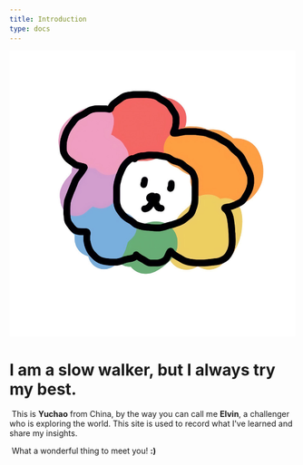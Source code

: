 ```yaml
---
title: Introduction
type: docs
---
```


![icon](./figures/icon.png)

# I am a slow walker, but I always try my best.

​		This is **Yuchao** from China,  by the way you can call me **Elvin**, a challenger who is exploring the world. This site is used to record what I've learned and share my insights. 

​		What a wonderful thing to meet you!  **:)**

